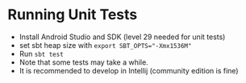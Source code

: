 Running Unit Tests
==================
* Install Android Studio and SDK (level 29 needed for unit tests) 
* set sbt heap size with `export SBT_OPTS="-Xmx1536M"`
* Run `sbt test`
* Note that some tests may take a while.
* It is recommended to develop in Intellij (community edition is fine)